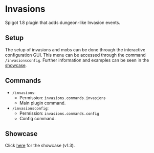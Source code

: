 # Invasions
Spigot 1.8 plugin that adds dungeon-like Invasion events.

## Setup
The setup of invasions and mobs can be done through the interactive configuration GUI. This menu can be accessed through the command ``/invasionsconfig``. Further information and examples can be seen in the [showcase](#showcase).

## Commands
- ``/invasions``:
  - Permission: ``invasions.commands.invasions``
  - Main plugin command. 
- ``/invasionsconfig``:
  - Permission: ``invasions.commands.config``
  - Config command.

## Showcase
Click [here](https://www.youtube.com/watch?v=GwBoYpPes38) for the showcase (v1.3).
